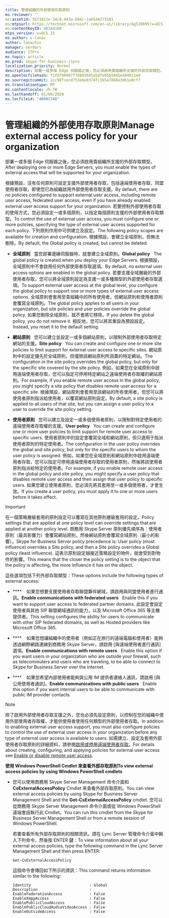 ```yaml
---
title: 管理組織的外部使用存取原則
ms.reviewer: ''
ms:assetid: 5571811e-34c8-443a-b94c-1ab5d4275581
ms:mtpsurl: https://technet.microsoft.com/en-us/library/Gg520995(v=OCS.15)
ms:contentKeyID: 48184160
mtps_version: v=OCS.15
ms.author: v-lanac
author: lanachin
manager: serdars
audience: ITPro
ms.topic: article
ms.prod: skype-for-business-itpro
localization_priority: Normal
description: 部署一或多個 Edge 伺服器之後，您必須啟用貴組織所支援的外部存取類型。
ms.openlocfilehash: f1f9798907f70893601a5dfe05b5045e484911e0
ms.sourcegitcommit: 2cc98fcecd753e6e8374fc1b5a78b8e3d61e0cf7
ms.translationtype: MT
ms.contentlocale: zh-TW
ms.lasthandoff: 01/08/2020
ms.locfileid: "40991748"
---
```

# <a name="manage-external-access-policy-for-your-organization"></a><span data-ttu-id="1beda-103">管理組織的外部使用存取原則</span><span class="sxs-lookup"><span data-stu-id="1beda-103">Manage external access policy for your organization</span></span>

<span data-ttu-id="1beda-104">部署一或多個 Edge 伺服器之後，您必須啟用貴組織所支援的外部存取類型。</span><span class="sxs-lookup"><span data-stu-id="1beda-104">After deploying one or more Edge Servers, you must enable the types of external access that will be supported for your organization.</span></span>

<span data-ttu-id="1beda-105">根據預設，沒有任何原則可設定支援外部使用者存取，包括遠端使用者存取、同盟使用者存取，即使您已為組織啟用外部使用者存取支援。</span><span class="sxs-lookup"><span data-stu-id="1beda-105">By default, there are no policies configured to support external user access, including remote user access, federated user access, even if you have already enabled external user access support for your organization.</span></span> <span data-ttu-id="1beda-106">若要控制外部使用者存取的使用方式，您必須設定一或多個原則，以指定每個原則支援的外部使用者存取類型。</span><span class="sxs-lookup"><span data-stu-id="1beda-106">To control the use of external user access, you must configure one or more policies, specifying the type of external user access supported for each policy.</span></span> <span data-ttu-id="1beda-107">下列原則作用中可供建立及設定。</span><span class="sxs-lookup"><span data-stu-id="1beda-107">The following policy scopes are available for creation and configuration.</span></span> <span data-ttu-id="1beda-108">根據預設，會建立全域原則，但無法刪除。</span><span class="sxs-lookup"><span data-stu-id="1beda-108">By default, the Global policy is created, but cannot be deleted.</span></span>

  - <span data-ttu-id="1beda-109">**全域原則**   當您部署邊緣伺服器時，就會建立全域原則。</span><span class="sxs-lookup"><span data-stu-id="1beda-109">**Global policy**   The global policy is created when you deploy your Edge Servers.</span></span> <span data-ttu-id="1beda-110">根據預設，全域原則中不會啟用任何外部使用者存取選項。</span><span class="sxs-lookup"><span data-stu-id="1beda-110">By default, no external user access options are enabled in the global policy.</span></span> <span data-ttu-id="1beda-111">若要支援全域層級的外部使用者存取，您可以將全域原則設定為支援一或多種類型的外部使用者存取選項。</span><span class="sxs-lookup"><span data-stu-id="1beda-111">To support external user access at the global level, you configure the global policy to support one or more types of external user access options.</span></span> <span data-ttu-id="1beda-112">全域原則會套用至貴組織中的所有使用者，但網站原則和使用者原則會覆寫全域原則。</span><span class="sxs-lookup"><span data-stu-id="1beda-112">The global policy applies to all users in your organization, but site policies and user policies override the global policy.</span></span> <span data-ttu-id="1beda-113">如果您刪除全域原則，就不會將它移除。</span><span class="sxs-lookup"><span data-stu-id="1beda-113">If you delete the global policy, you do not remove it.</span></span> <span data-ttu-id="1beda-114">相反地，您可以將其重設為預設設定。</span><span class="sxs-lookup"><span data-stu-id="1beda-114">Instead, you reset it to the default setting.</span></span>

  - <span data-ttu-id="1beda-115">**網站原則**   您可以建立並設定一或多個網站原則，以限制外部使用者存取特定網站的支援。</span><span class="sxs-lookup"><span data-stu-id="1beda-115">**Site policy**   You can create and configure one or more site policies to limit support for external user access to specific sites.</span></span> <span data-ttu-id="1beda-116">網站原則中的設定優先於全域原則，但僅限該網站原則所涵蓋的特定網站。</span><span class="sxs-lookup"><span data-stu-id="1beda-116">The configuration in the site policy overrides the global policy, but only for the specific site covered by the site policy.</span></span> <span data-ttu-id="1beda-117">例如，如果您在全域原則中啟用遠端使用者存取，您可以指定可停用特定網站之遠端使用者存取權的網站原則。</span><span class="sxs-lookup"><span data-stu-id="1beda-117">For example, if you enable remote user access in the global policy, you might specify a site policy that disables remote user access for a specific site.</span></span> <span data-ttu-id="1beda-118">根據預設，網站原則會套用至該網站的所有使用者，但您可以將使用者原則指派給使用者，以覆寫網站原則設定。</span><span class="sxs-lookup"><span data-stu-id="1beda-118">By default, a site policy is applied to all users of that site, but you can assign a user policy to a user to override the site policy setting.</span></span>

  - <span data-ttu-id="1beda-119">**使用者原則**   您可以建立及設定一或多個使用者原則，以限制對特定使用者的遠端使用者存取權的支援。</span><span class="sxs-lookup"><span data-stu-id="1beda-119">**User policy**   You can create and configure one or more user policies to limit support for remote user access to specific users.</span></span> <span data-ttu-id="1beda-120">使用者原則中的設定會覆寫全域和網站原則，但只適用于指派使用者原則的特定使用者。</span><span class="sxs-lookup"><span data-stu-id="1beda-120">The configuration in the user policy overrides the global and site policy, but only for the specific users to whom the user policy is assigned.</span></span> <span data-ttu-id="1beda-121">例如，如果您在全域原則和網站原則中啟用遠端使用者存取，您可以指定可停用遠端使用者存取的使用者原則，然後將該使用者原則指派給特定的使用者。</span><span class="sxs-lookup"><span data-stu-id="1beda-121">For example, if you enable remote user access in the global policy and site policy, you might specify a user policy that disables remote user access and then assign that user policy to specific users.</span></span> <span data-ttu-id="1beda-122">如果您建立使用者原則，您必須先將其套用至一或多個使用者，才會生效。</span><span class="sxs-lookup"><span data-stu-id="1beda-122">If you create a user policy, you must apply it to one or more users before it takes effect.</span></span>


> [!IMPORTANT]  
> <span data-ttu-id="1beda-123">在一個策略層級套用的原則設定可以覆寫在其他原則層級套用的設定。</span><span class="sxs-lookup"><span data-stu-id="1beda-123">Policy settings that are applied at one policy level can override settings that are applied at another policy level.</span></span> <span data-ttu-id="1beda-124">商務用 Skype Server 原則優先順序為：使用者原則（最具影響力）會覆寫網站原則，然後網站原則會覆寫全域原則（最小的影響）。</span><span class="sxs-lookup"><span data-stu-id="1beda-124">Skype for Business Server policy precedence is: User policy (most influence) overrides a Site policy, and then a Site policy overrides a Global policy (least influence).</span></span> <span data-ttu-id="1beda-125">這表示原則設定越接近策略設定的物件，就會受到對物件的影響。</span><span class="sxs-lookup"><span data-stu-id="1beda-125">This means that the closer the policy setting is to the object that the policy is affecting, the more influence it has on the object.</span></span>


<span data-ttu-id="1beda-126">這些選項包括下列外部存取類型：</span><span class="sxs-lookup"><span data-stu-id="1beda-126">These options include the following types of external access:</span></span>

  - <span data-ttu-id="1beda-127">\*\*\*\*    如果您想要支援使用者存取聯盟夥伴網域，請啟用與同盟使用者進行通訊。</span><span class="sxs-lookup"><span data-stu-id="1beda-127">**Enable communications with federated users**   Enable this if you want to support user access to federated partner domains.</span></span> <span data-ttu-id="1beda-128">此設定會設定使用者與其他 SIP 聯盟網域通訊的能力，以及 Microsoft Office 365 等主機提供者。</span><span class="sxs-lookup"><span data-stu-id="1beda-128">This setting configures the ability for users to communicate with other SIP federated domains, as well as Hosted providers like Microsoft Office 365.</span></span> 


  - <span data-ttu-id="1beda-129">\*\*\*\*    如果您想讓組織中的使用者（例如正在旅行的遠端電腦和使用者）能夠透過網際網路連線到商務用 Skype Server，請啟用 [與遠端使用者進行通訊] 選項。</span><span class="sxs-lookup"><span data-stu-id="1beda-129">**Enable communications with remote users**   Enable this option if you want users in your organization who are outside your firewall, such as telecommuters and users who are traveling, to be able to connect to Skype for Business Server over the Internet.</span></span>

  - <span data-ttu-id="1beda-130">\*\*\*\*    如果您希望內部使用者能夠與公用 IM 提供者連絡人通訊，請啟用 [與公用使用者通訊]。</span><span class="sxs-lookup"><span data-stu-id="1beda-130">**Enable communications with public users**   Enable this option if you want internal users to be able to communicate with public IM provider contacts.</span></span>
   

> [!NOTE]  
> <span data-ttu-id="1beda-131">除了啟用外部使用者存取支援之外，您也必須先設定原則，以控制在您的組織中使用外部使用者存取權，才能供使用者使用任何類型的外部使用者存取。</span><span class="sxs-lookup"><span data-stu-id="1beda-131">In addition to enabling external user access support, you must also configure policies to control the use of external user access in your organization before any type of external user access is available to users.</span></span> <span data-ttu-id="1beda-132">如需建立、設定及套用外部使用者存取原則的詳細資料，請參閱[啟用或停用遠端使用者存取](../access-edge/enable-or-disable-remote-user-access.md)。</span><span class="sxs-lookup"><span data-stu-id="1beda-132">For details about creating, configuring, and applying policies for external user access see [Enable or disable remote user access](../access-edge/enable-or-disable-remote-user-access.md).</span></span>



<span data-ttu-id="1beda-133">**使用 Windows PowerShell Cmdlet 來查看外部存取原則**</span><span class="sxs-lookup"><span data-stu-id="1beda-133">**To view external access policies by using Windows PowerShell cmdlets**</span></span>

  - <span data-ttu-id="1beda-134">您可以使用商務用 Skype Server Management 命令介面和**CsExternalAccessPolicy** Cmdlet 來查看外部存取原則。</span><span class="sxs-lookup"><span data-stu-id="1beda-134">You can view external access policies by using Skype for Business Server Management Shell and the **Get-CsExternalAccessPolicy** cmdlet.</span></span> <span data-ttu-id="1beda-135">您可以從商務用 Skype Server Management 命令介面或從 Windows PowerShell 遠端會話執行此 Cmdlet。</span><span class="sxs-lookup"><span data-stu-id="1beda-135">You can run this cmdlet from the Skype for Business Server Management Shell or from a remote session of Windows PowerShell.</span></span> 
    
    <span data-ttu-id="1beda-136">若要查看所有外部存取原則的相關資訊，請在 Lync Server 管理命令介面中輸入下列命令，然後按 ENTER 鍵：</span><span class="sxs-lookup"><span data-stu-id="1beda-136">To view information about all your external access policies, type the following command in the Lync Server Management Shell and then press ENTER:</span></span>
    
    `Get-CsExternalAccessPolicy`
    
    <span data-ttu-id="1beda-137">這個命令會傳回如下所示的資訊：</span><span class="sxs-lookup"><span data-stu-id="1beda-137">This command returns information similar to the following:</span></span>
    
    ```console
    Identity                          : Global
    Description                       :
    EnableFederationAccess            : False
    EnableXmppAccess                  : False
    EnablePublicCloudAccess           : False
    EnablePublicCloudAudioVideoAccess : False
    EnableOutsideAccess               : False
    ```
